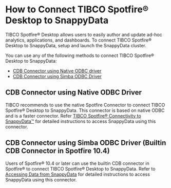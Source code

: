 # How to Connect TIBCO Spotfire® Desktop to SnappyData


TIBCO Spotfire® Desktop allows users to easily author and update ad-hoc analytics, applications, and dashboards.
To connect TIBCO Spotfire® Desktop to SnappyData, setup and launch the SnappyData cluster.

You can use any of the following methods to connect TIBCO Spotfire® Desktop to SnappyData:

*	[CDB Connector using Native ODBC driver](#nativespotfireconnector)
*	[CDB Connector using Simba ODBC Driver](#builtinspotfireconnector)

<a id= nativespotfireconnector> </a>
## CDB Connector using Native ODBC Driver
TIBCO recommends to use the native Spotfire Connector to connect TIBCO Spotfire® Desktop to SnappyData. This connector is based on native ODBC and is a faster connector. Refer [TIBCO Spotfire® Connectivity to SnappyData™](https://community.tibco.com/wiki/tibco-spotfire-connectivity-tibco-computedb) for detailed instructions to access SnappyData using this connector.

<a id= builtinspotfireconnector> </a>
## CDB Connector using Simba ODBC Driver (Builtin CDB Connector in Spotfire 10.4)

Users of Spotfire® 10.4 or later can use the builtin CDB connector in Spotfire® to connect TIBCO Spotfire® Desktop to SnappyData. Refer to [Accessing Data from SnappyData](https://docs.tibco.com/pub/sfire-analyst/10.4.0/doc/html/en-US/TIB_sfire-analyst_UsersGuide/connectors/computedb/computedb_accessing_data.htm) for detailed instructions to access SnappyData using this connector.

<!---
<a id= apachesparksql> </a>
### Apache Spark SQL

Users of Spotfire versions prior to 10.4 can use Apache Spark SQL to connect TIBCO Spotfire® Desktop to SnappyData. Refer the following instructions to connect:

<a id= tibcomputsetup> </a>
### Download and Launch SnappyData

Check the [system requirements](../install/system_requirements.md), [download and install](../install/index.md) SnappyData, and then [start the SnappyData cluster](./start_snappy_cluster.md). Hive Thrift server is enabled by default. If you want to securely access the Hive Thrift server using SSL encryption, you must set these additional properties in the [Lead Node Configuration](../configuring_cluster/configuring_cluster.md#lead):

*	`-hive.server2.use.SSL=true`
*	`-hive.server2.keystore.path=<keystore-file-path>`
*	`-hive.server2.keystore.password=<keystore file password>`

For more details about setting the Hive Thrift server, refer to [Spark's documentation](https://spark.apache.org/docs/2.1.3/sql-programming-guide.html#distributed-sql-engine).

### Connecting Spotfire® Desktop to SnappyData using Apache Spark SQL

Login and download TIBCO Spotfire® Desktop from the [TIBCO eDelivery website]( https://edelivery.tibco.com/storefront/eval/tibco-spotfire-desktop/prod10954.html). Follow the setup guidelines to install the product. After installation, you can use the following steps to connect Spotfire® Desktop to SnappyData.

1.	On the Spotfire® Desktop application, from the left panel, click **Connect to** > **Apache Spark SQL** > **New Connection**. <br> The **Apache Spark SQL Connection** dialog box is displayed.<br> ![images](../Images/spotfire/generaltabspotfire.png)
2.	In the **General** tab, enter the following details:

	*	**Server**: Enter the hostname/IP of the Lead node in SnappyData cluster

    	!!! Note
    		The Hive2 Thrift server uses port 10000 by default. If you have explicitly configured the port number, then you must specify the port number as: `<IP or Hostname>:<port number>`

	*	**Authentication** **Method**: Select **username and password** option.
	*	**Username/Password**: Provide a username and password. You could choose to use APP/APP for username/password if authentication was not configured in the cluster.

3.	Select the **Use secure sockets layer** check box if you want to access the Hive Thrift server securely. Else, you can clear the check box.

	!!! Note
	Ensure to configure the lead node with additional properties for securely accessing the Hive Thrift server with SSL encryption. See [Setting SnappyData](#tibcomputsetup).

4.	Click the **Advanced** tab and set the **Thrift transport mode** to **SASL**. <br> ![images](../Images/spotfire/advancetabspotfire.png)
5.	Go to **General** tab and then click the **Connect** button.
6.	From the **Database** dropdown, either choose the existing database (schema) **app** or **default** or you can choose a database (schema) that is created in the SnappyData cluster.<br> ![images](../Images/spotfire/generaltabspotfire1.png)
7.	Click **OK**. The **View In Connection (VIC)** box is displayed which lists the tables from the selected database.
--->
